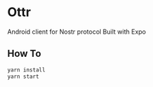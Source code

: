 # Ottr

Android client for Nostr protocol
Built with Expo

## How To

```bash
yarn install
yarn start
```
